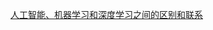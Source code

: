 [人工智能、机器学习和深度学习之间的区别和联系](https://www.leiphone.com/news/201609/gox8CoyqMrXMi4L4.html "人工智能、机器学习和深度学习之间的区别和联系")

